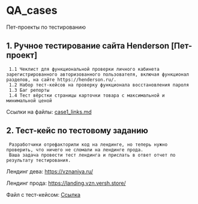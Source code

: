 # QA_cases
Пет-проекты по тестированию

## 1. Ручное тестирование сайта Henderson [Пет-проект]
     1.1 Чеклист для функциональной проверки личного кабинета зарегистрированного авторизованного пользователя, включая функционал разделов, на сайте https://henderson.ru/.
     1.2 Набор тест-кейсов на проверку функционала восстановления пароля
     1.3 Баг репорты
     1.4 Тест вёрстки страницы карточки товара с максимальной и минимальной ценой
Ссылки на файлы: [case1_links.md](https://github.com/hafizovaalin/QA_cases/blob/main/case1_links.md)

## 2. Тест-кейс по тестовому заданию
     Разработчики отрефакторили код на лендинге, но теперь нужно проверить, что ничего не сломали на лендинге прода.
     Ваша задача провести тест лендинга и прислать в ответ отчет по результату тестирования.

Лендинг дева: https://vznaniya.ru/

Лендинг прода: https://landing.vzn.versh.store/

Файл с тест-кейсом: [Ссылка](https://docs.google.com/spreadsheets/d/1C1Pc4ySYQmxq1ZeqETj5pmKesj9fxRhh/edit?usp=sharing&ouid=106690172128244546714&rtpof=true&sd=true)

